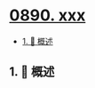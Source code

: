 # [0890. xxx](https://github.com/Tdahuyou/TNotes.leetcode/tree/main/notes/0890.%20xxx)

<!-- region:toc -->

- [1. 📝 概述](#1--概述)

<!-- endregion:toc -->

## 1. 📝 概述
